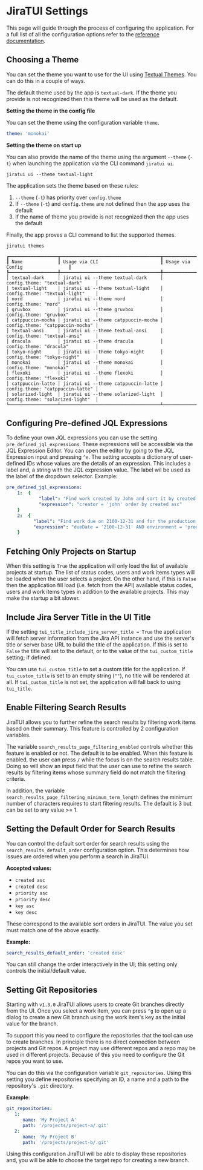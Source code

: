 # JiraTUI Settings

This page will guide through the process of configuring the application. For a full list of all the configuration
options refer to the [reference documentation](reference.md).

## Choosing a Theme

You can set the theme you want to use for the UI
using [Textual Themes](https://textual.textualize.io/guide/design/). You can do this in a couple of ways.

The default theme used by the app is `textual-dark`. If the theme you provide is not recognized then this theme will be
used as the default.

**Setting the theme in the config file**

You can set the theme using the configuration variable `theme`.

```yaml
theme: 'monokai'
```

**Setting the theme on start up**

You can also provide the name of the theme using the argument `--theme` (`-t`) when launching the application via the
CLI command `jiratui ui`.

```shell
jiratui ui --theme textual-light
```

The application sets the theme based on these rules:

1. `--theme` (`-t`) has priority over `config.theme`
2. If `--theme` (`-t`) and `config.theme` are not defined then the app uses the default
3. If the name of theme you provide is not recognized then the app uses the default

Finally, the app proves a CLI command to list the supported themes.

```shell
jiratui themes

┏━━━━━━━━━━━━━━━━━━┳━━━━━━━━━━━━━━━━━━━━━━━━━━━━━━━━━━━━━┳━━━━━━━━━━━━━━━━━━━━━━━━━━━━━━━━━━┓
┃ Name             ┃ Usage via CLI                       ┃ Usage via Config                 ┃
┡━━━━━━━━━━━━━━━━━━╇━━━━━━━━━━━━━━━━━━━━━━━━━━━━━━━━━━━━━╇━━━━━━━━━━━━━━━━━━━━━━━━━━━━━━━━━━┩
│ textual-dark     │ jiratui ui --theme textual-dark     │ config.theme: "textual-dark"     │
│ textual-light    │ jiratui ui --theme textual-light    │ config.theme: "textual-light"    │
│ nord             │ jiratui ui --theme nord             │ config.theme: "nord"             │
│ gruvbox          │ jiratui ui --theme gruvbox          │ config.theme: "gruvbox"          │
│ catppuccin-mocha │ jiratui ui --theme catppuccin-mocha │ config.theme: "catppuccin-mocha" │
│ textual-ansi     │ jiratui ui --theme textual-ansi     │ config.theme: "textual-ansi"     │
│ dracula          │ jiratui ui --theme dracula          │ config.theme: "dracula"          │
│ tokyo-night      │ jiratui ui --theme tokyo-night      │ config.theme: "tokyo-night"      │
│ monokai          │ jiratui ui --theme monokai          │ config.theme: "monokai"          │
│ flexoki          │ jiratui ui --theme flexoki          │ config.theme: "flexoki"          │
│ catppuccin-latte │ jiratui ui --theme catppuccin-latte │ config.theme: "catppuccin-latte" │
│ solarized-light  │ jiratui ui --theme solarized-light  │ config.theme: "solarized-light"  │
└──────────────────┴─────────────────────────────────────┴──────────────────────────────────┘
```

## Configuring Pre-defined JQL Expressions

To define your own JQL expressions you can use the setting `pre_defined_jql_expressions`. These expressions will be
accessible via the JQL Expression Editor. You can open the editor by going to the JQL Expression input and pressing
`^e`. The setting accepts a dictionary of user-defined IDs whose values are the details of an expression. This includes a
label and, a string with the JQL expression value. The label wil be used as the label of the dropdown selector. Example:

```yaml
pre_defined_jql_expressions:
    1:  {
            "label": "Find work created by John and sort it by created date asc",
            "expression": "creator = 'john' order by created asc"
    }
    2:  {
          "label": "Find work due on 2100-12-31 and for the production environment",
          "expression": "dueDate = '2100-12-31' AND environment = 'production'"
    }
```

## Fetching Only Projects on Startup

When this setting is `True` the application will only load the list of available projects at startup. The list of
status codes, users and work items types will be loaded when the user selects a project. On the other hand, if this is
`False` then the application fill load (i.e. fetch from the API) available status codes, users and work items types in
addition to the available projects. This may make the startup a bit slower.

## Include Jira Server Title in the UI Title

If the setting `tui_title_include_jira_server_title = True` the application will fetch server information from the Jira
API instance and use the server's title or server base URL to build the title of the application. If this is set to
`False` the title will set to the default, or to the value of the `tui_custom_title` setting; if defined.

You can use `tui_custom_title` to set a custom title for the application. If `tui_custom_title` is set to an empty string (`""`), no title will be rendered at all. If `tui_custom_title` is not set, the application will fall back to using `tui_title`.


## Enable Filtering Search Results

JiraTUI allows you to further refine the search results by filtering work items based on their summary. This feature
is controlled by 2 configuration variables.

The variable `search_results_page_filtering_enabled` controls whether this feature is enabled or not. The default is to
be enabled. When this feature is enabled, the user can press `/` while the focus is on the search results table. Doing
so will show an input field that the user can use to refine the search results by filtering items whose summary field
do not match the filtering criteria.

In addition, the variable `search_results_page_filtering_minimum_term_length` defines the minimum number of
characters requires to start filtering results. The default is 3 but can be set to any value >= 1.

## Setting the Default Order for Search Results

You can control the default sort order for search results using the `search_results_default_order` configuration
option. This determines how issues are ordered when you perform a search in JiraTUI.

**Accepted values:**
- `created asc`
- `created desc`
- `priority asc`
- `priority desc`
- `key asc`
- `key desc`

These correspond to the available sort orders in JiraTUI. The value you set must match one of the above exactly.

**Example:**
```yaml
search_results_default_order: 'created desc'
```

You can still change the order interactively in the UI; this setting only controls the initial/default value.

## Setting Git Repositories

Starting with `v1.3.0` JiraTUI allows users to create Git branches directly from the UI. Once you select a work item,
you can press `^g` to open up a dialog to create a new Git branch using the work item's key as the initial value for the
branch.

To support this you need to configure the repositories that the tool can use to create branches. In principle there is
no direct connection between projects and Git repos. A project may use different repos and a repo may be used in
different projects. Because of this you need to configure the Git repos you want to use.

You can do this via the configuration variable `git_repositories`. Using this setting you define repositories
specifying an ID, a name and a path to the repository's `.git` directory.

**Example**:

```yaml
git_repositories:
   1:
      name: 'My Project A'
      path: '/projects/project-a/.git'
   2:
      name: 'My Project B'
      path: '/projects/project-b/.git'
```

Using this configuration JiraTUI will be able to display these repositories and, you will be able to choose the target
repo for creating a new branch.
